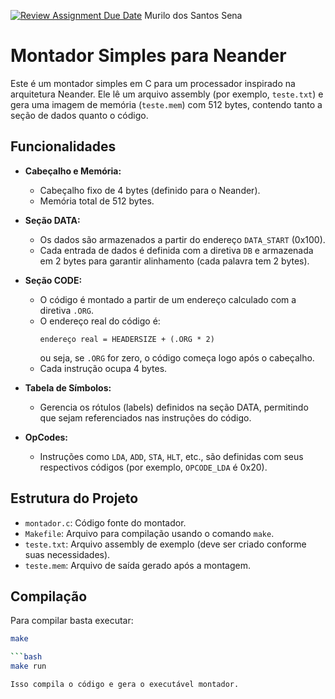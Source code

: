 [![Review Assignment Due Date](https://classroom.github.com/assets/deadline-readme-button-22041afd0340ce965d47ae6ef1cefeee28c7c493a6346c4f15d667ab976d596c.svg)](https://classroom.github.com/a/FLG6_3H5)
Murilo dos Santos Sena

# Montador Simples para Neander

Este é um montador simples em C para um processador inspirado na arquitetura Neander. Ele lê um arquivo assembly (por exemplo, `teste.txt`) e gera uma imagem de memória (`teste.mem`) com 512 bytes, contendo tanto a seção de dados quanto o código.

## Funcionalidades

- **Cabeçalho e Memória:**  
  - Cabeçalho fixo de 4 bytes (definido para o Neander).  
  - Memória total de 512 bytes.

- **Seção DATA:**  
  - Os dados são armazenados a partir do endereço `DATA_START` (0x100).  
  - Cada entrada de dados é definida com a diretiva `DB` e armazenada em 2 bytes para garantir alinhamento (cada palavra tem 2 bytes).

- **Seção CODE:**  
  - O código é montado a partir de um endereço calculado com a diretiva `.ORG`.  
  - O endereço real do código é:  
    ```
    endereço real = HEADERSIZE + (.ORG * 2)
    ```
    ou seja, se `.ORG` for zero, o código começa logo após o cabeçalho.
  - Cada instrução ocupa 4 bytes.

- **Tabela de Símbolos:**  
  - Gerencia os rótulos (labels) definidos na seção DATA, permitindo que sejam referenciados nas instruções do código.

- **OpCodes:**  
  - Instruções como `LDA`, `ADD`, `STA`, `HLT`, etc., são definidas com seus respectivos códigos (por exemplo, `OPCODE_LDA` é 0x20).

## Estrutura do Projeto

- `montador.c`: Código fonte do montador.
- `Makefile`: Arquivo para compilação usando o comando `make`.
- `teste.txt`: Arquivo assembly de exemplo (deve ser criado conforme suas necessidades).
- `teste.mem`: Arquivo de saída gerado após a montagem.

## Compilação

Para compilar basta executar:

```bash
make

```bash
make run

Isso compila o código e gera o executável montador.

